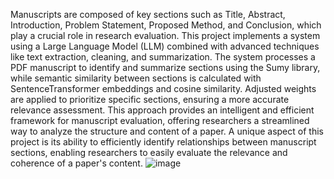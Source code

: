Manuscripts are composed of key sections such as Title, Abstract, Introduction, Problem Statement, Proposed Method, and Conclusion, which play a crucial role in research evaluation. This project implements a system using a Large Language Model (LLM) combined with advanced techniques like text extraction, cleaning, and summarization. The system processes a PDF manuscript to identify and summarize sections using the Sumy library, while semantic similarity between sections is calculated with SentenceTransformer embeddings and cosine similarity. Adjusted weights are applied to prioritize specific sections, ensuring a more accurate relevance assessment. This approach provides an intelligent and efficient framework for manuscript evaluation, offering researchers a streamlined way to analyze the structure and content of a paper. A unique aspect of this project is its ability to efficiently identify relationships between manuscript sections, enabling researchers to easily evaluate the relevance and coherence of a paper's content. 
![image](https://github.com/user-attachments/assets/9df51d53-ac5b-4226-95e5-15e19b75af61)

